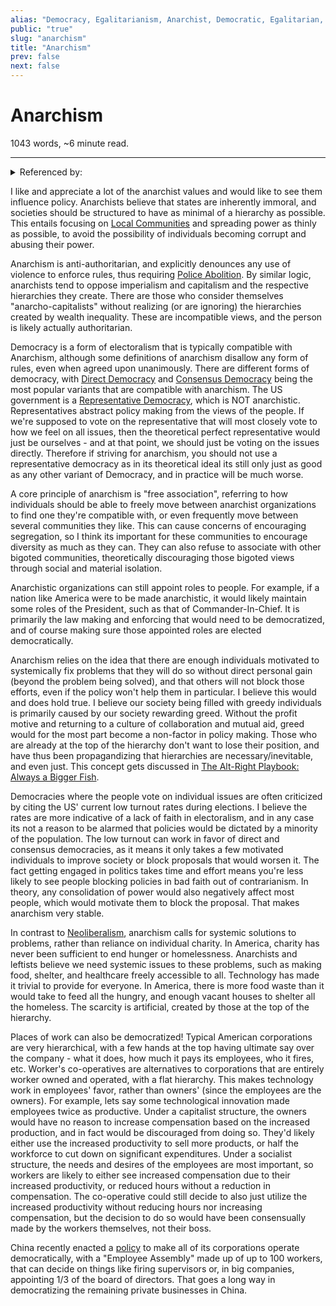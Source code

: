```yaml
---
alias: "Democracy, Egalitarianism, Anarchist, Democratic, Egalitarian, Anarchistic"
public: "true"
slug: "anarchism"
title: "Anarchism"
prev: false
next: false
---
```

<script setup>
import { data } from '../../git.data.ts';
import { useData } from 'vitepress';
const pageData = useData();
</script>
<h1 class="p-name">Anarchism</h1>
<p>1043 words, ~6 minute read. <span v-html="data[`site/${pageData.page.value.relativePath}`]" /></p>
<hr/>

<details><summary>Referenced by:</summary><a href="/garden/individualism">Individualism</a><a href="/garden/local-communities">Local Communities</a><a href="/garden/my-political-beliefs">My Political Beliefs</a><a href="/garden/representative-democracy">Representative Democracy</a></details>

I like and appreciate a lot of the anarchist values and would like to see them influence policy. Anarchists believe that states are inherently immoral, and societies should be structured to have as minimal of a hierarchy as possible. This entails focusing on [Local Communities](/garden/local-communities) and spreading power as thinly as possible, to avoid the possibility of individuals becoming corrupt and abusing their power.

Anarchism is anti-authoritarian, and explicitly denounces any use of violence to enforce rules, thus requiring [Police Abolition](/garden/abolitionism). By similar logic, anarchists tend to oppose imperialism and capitalism and the respective hierarchies they create. There are those who consider themselves "anarcho-capitalists" without realizing (or are ignoring) the hierarchies created by wealth inequality. These are incompatible views, and the person is likely actually authoritarian.

Democracy is a form of electoralism that is typically compatible with Anarchism, although some definitions of anarchism disallow any form of rules, even when agreed upon unanimously. There are different forms of democracy, with [Direct Democracy](/garden/direct-democracy) and [Consensus Democracy](/garden/consensus-democracy) being the most popular variants that are compatible with anarchism. The US government is a [Representative Democracy](/garden/representative-democracy), which is NOT anarchistic. Representatives abstract policy making from the views of the people. If we're supposed to vote on the representative that will most closely vote to how we feel on all issues, then the theoretical perfect representative would just be ourselves - and at that point, we should just be voting on the issues directly. Therefore if striving for anarchism, you should not use a representative democracy as in its theoretical ideal its still only just as good as any other variant of Democracy, and in practice will be much worse.

A core principle of anarchism is "free association", referring to how individuals should be able to freely move between anarchist organizations to find one they're compatible with, or even frequently move between several communities they like. This can cause concerns of encouraging segregation, so I think its important for these communities to encourage diversity as much as they can. They can also refuse to associate with other bigoted communities, theoretically discouraging those bigoted views through social and material isolation.

Anarchistic organizations can still appoint roles to people. For example, if a nation like America were to be made anarchistic, it would likely maintain some roles of the President, such as that of Commander-In-Chief. It is primarily the law making and enforcing that would need to be democratized, and of course making sure those appointed roles are elected democratically.

Anarchism relies on the idea that there are enough individuals motivated to systemically fix problems that they will do so without direct personal gain (beyond the problem being solved), and that others will not block those efforts, even if the policy won't help them in particular. I believe this would and does hold true. I believe our society being filled with greedy individuals is primarily caused by our society rewarding greed. Without the profit motive and returning to a culture of collaboration and mutual aid, greed would for the most part become a non-factor in policy making. Those who are already at the top of the hierarchy don't want to lose their position, and have thus been propagandizing that hierarchies are necessary/inevitable, and even just. This concept gets discussed in [The Alt-Right Playbook: Always a Bigger Fish](https://www.youtube.com/watch?v=agzNANfNlTs).

Democracies where the people vote on individual issues are often criticized by citing the US' current low turnout rates during elections. I believe the rates are more indicative of a lack of faith in electoralism, and in any case its not a reason to be alarmed that policies would be dictated by a minority of the population. The low turnout can work in favor of direct and consensus democracies, as it means it only takes a few motivated individuals to improve society or block proposals that would worsen it. The fact getting engaged in politics takes time and effort means you're less likely to see people blocking policies in bad faith out of contrarianism. In theory, any consolidation of power would also negatively affect most people, which would motivate them to block the proposal. That makes anarchism very stable.

In contrast to [Neoliberalism](/garden/neoliberalism), anarchism calls for systemic solutions to problems, rather than reliance on individual charity. In America, charity has never been sufficient to end hunger or homelessness. Anarchists and leftists believe we need systemic issues to these problems, such as making food, shelter, and healthcare freely accessible to all. Technology has made it trivial to provide for everyone. In America, there is more food waste than it would take to feed all the hungry, and enough vacant houses to shelter all the homeless. The scarcity is artificial, created by those at the top of the hierarchy.

Places of work can also be democratized! Typical American corporations are very hierarchical, with a few hands at the top having ultimate say over the company - what it does, how much it pays its employees, who it fires, etc. Worker's co-operatives are alternatives to corporations that are entirely worker owned and operated, with a flat hierarchy. This makes technology work in employees' favor, rather than owners' (since the employees are the owners). For example, lets say some technological innovation made employees twice as productive. Under a capitalist structure, the owners would have no reason to increase compensation based on the increased production, and in fact would be discouraged from doing so. They'd likely either use the increased productivity to sell more products, or half the workforce to cut down on significant expenditures. Under a socialist structure, the needs and desires of the employees are most important, so workers are likely to either see increased compensation due to their increased productivity, or reduced hours without a reduction in compensation. The co-operative could still decide to also just utilize the increased productivity without reducing hours nor increasing compensation, but the decision to do so would have been consensually made by the workers themselves, not their boss.

China recently enacted a [policy](https://www.taylorwessing.com/en/insights-and-events/insights/2024/01/employees-participation-in-corporate-governance-under-the-revised-chinese-company-law) to make all of its corporations operate democratically, with a "Employee Assembly" made up of up to 100 workers, that can decide on things like firing supervisors or, in big companies, appointing 1/3 of the board of directors. That goes a long way in democratizing the remaining private businesses in China.